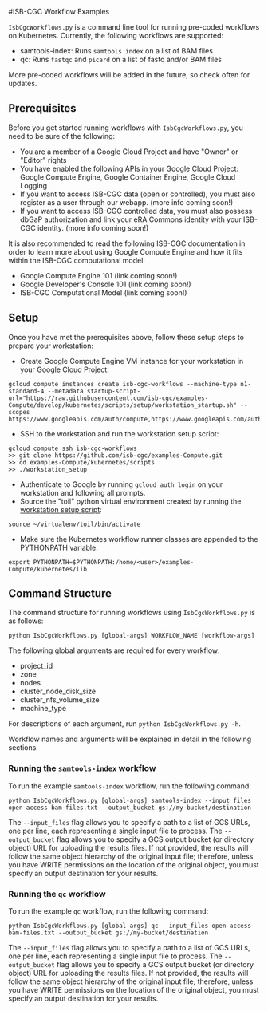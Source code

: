 #ISB-CGC Workflow Examples 

`IsbCgcWorkflows.py` is a command line tool for running pre-coded workflows on Kubernetes.  Currently, the following workflows are supported:
- samtools-index: Runs `samtools index` on a list of BAM files
- qc: Runs `fastqc` and `picard` on a list of fastq and/or BAM files

More pre-coded workflows will be added in the future, so check often for updates.

## Prerequisites

Before you get started running workflows with `IsbCgcWorkflows.py`, you need to be sure of the following:
* You are a member of a Google Cloud Project and have "Owner" or "Editor" rights
* You have enabled the following APIs in your Google Cloud Project: Google Compute Engine, Google Container Engine, Google Cloud Logging
* If you want to access ISB-CGC data (open or controlled), you must also register as a user through our webapp.  (more info coming soon!)
* If you want to access ISB-CGC controlled data, you must also possess dbGaP authorization and link your eRA Commons identity with your ISB-CGC identity. (more info coming soon!)

It is also recommended to read the following ISB-CGC documentation in order to learn more about using Google Compute Engine and how it fits within the ISB-CGC computational model:
* Google Compute Engine 101 (link coming soon!)
* Google Developer's Console 101 (link coming soon!)
* ISB-CGC Computational Model (link coming soon!)

## Setup

Once you have met the prerequisites above, follow these setup steps to prepare your workstation:
- Create Google Compute Engine VM instance for your workstation in your Google Cloud Project:
```
gcloud compute instances create isb-cgc-workflows --machine-type n1-standard-4 --metadata startup-script-url="https://raw.githubusercontent.com/isb-cgc/examples-Compute/develop/kubernetes/scripts/setup/workstation_startup.sh" --scopes https://www.googleapis.com/auth/compute,https://www.googleapis.com/auth/devstorage.full_control
```
- SSH to the workstation and run the workstation setup script:
```
gcloud compute ssh isb-cgc-workflows
>> git clone https://github.com/isb-cgc/examples-Compute.git
>> cd examples-Compute/kubernetes/scripts
>> ./workstation_setup
```
- Authenticate to Google by running `gcloud auth login` on your workstation and following all prompts.
- Source the "toil" python virtual environment created by running the [workstation setup script](./scripts/setup/workstation_setup.sh):
```
source ~/virtualenv/toil/bin/activate
```
- Make sure the Kubernetes workflow runner classes are appended to the PYTHONPATH variable:
```
export PYTHONPATH=$PYTHONPATH:/home/<user>/examples-Compute/kubernetes/lib
```

## Command Structure

The command structure for running workflows using `IsbCgcWorkflows.py` is as follows:

```
python IsbCgcWorkflows.py [global-args] WORKFLOW_NAME [workflow-args]
```
The following global arguments are required for every workflow:
- project_id
- zone
- nodes
- cluster_node_disk_size
- cluster_nfs_volume_size
- machine_type

For descriptions of each argument, run `python IsbCgcWorkflows.py -h`.

Workflow names and arguments will be explained in detail in the following sections.

### Running the `samtools-index` workflow

To run the example `samtools-index` workflow, run the following command:

```
python IsbCgcWorkflows.py [global-args] samtools-index --input_files open-access-bam-files.txt --output_bucket gs://my-bucket/destination
```

The `--input_files` flag allows you to specify a path to a list of GCS URLs, one per line, each representing a single input file to process.
The `--output_bucket` flag allows you to specify a GCS output bucket (or directory object) URL for uploading the results files.  If not provided, the results will follow the same object hierarchy of the original input file; therefore, unless you have WRITE permissions on the location of the original object, you must specify an output destination for your results.

### Running the `qc` workflow

To run the example `qc` workflow, run the following command:

```
python IsbCgcWorkflows.py [global-args] qc --input_files open-access-bam-files.txt --output_bucket gs://my-bucket/destination
```

The `--input_files` flag allows you to specify a path to a list of GCS URLs, one per line, each representing a single input file to process.
The `--output_bucket` flag allows you to specify a GCS output bucket (or directory object) URL for uploading the results files.  If not provided, the results will follow the same object hierarchy of the original input file; therefore, unless you have WRITE permissions on the location of the original object, you must specify an output destination for your results.
